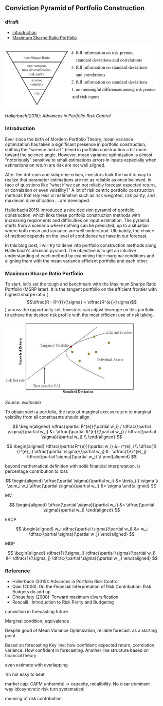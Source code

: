 #

## Conviction Pyramid of Portfolio Construction

### dfraft

- [Introduction](#introduction)
- [Maximum Sharpe Ratio Portfolio](#msrp)


![Image of Pyramid](https://raw.githubusercontent.com/SkyBlueRW/SkyBlueRW.github.io/main/_posts/asset/portfolio_pyramid.png)

*Hallerbach(2015): Advances in Portfolio Risk Control*

### Introduction <a name="introduction"></a>


Ever since the birth of Mordern Portfolio Theory, mean variance optimization has taken a significant presence in portfolio construction, shifting the "science and art" blend in portfolio construction a bit more toward the science angle. However, mean variance optimization is almost "notoriously" sensitive to small estimations errors in inputs especially when estimations on return are risk are not well aligned. 

After the dot-com and subprime crises, investors took the hard to way to realize that parameter estimations are not as reliable as once believed. In face of questions like "what if we can not reliably forecast expected return, or correlation or even volatility?" A lot of risk centric portfolio construction methods that rely less on estimation such as risk weighted, risk parity, and maximum diversification ... are developed. 

Hallerbach(2015) introduced a nice decision pyramid of portfolio construction, which links these portfolio construction methods with increasing requirments and difficulties on input estimation. The pyramid starts from a scenario where nothing can be predicted, up to a situation where both mean and variance are well understood. Ultimately, the choice of method depends on the level of confidence we have in our forecast.

In this blog post, I will try to delve into portfolio construction methods along Hallerbach's decision pyramid. The objective is to get an intuitive understanding of each method by examining their marginal conditions and aligning them with the mean variance efficient portfolio and each other.

### Maximum Sharpe Ratio Portfolio <a name="msrp"></a>

To start, let's set the tough and benchmark with the Maximum Sharpe Ratio Portfolio (MSRP later). It is the tangent portfolio on the efficient frontier with highest sharpe ratio ($$\dfrac{R - R^{f}}{\sigma} = \dfrac{R^{e}}{\sigma}$$) across the opportunity set. Investors can adjust leverage on this portfolio to acheve the desired risk profile with the most efficient use of risk taking. 

![Image of Tangency](https://raw.githubusercontent.com/SkyBlueRW/SkyBlueRW.github.io/main/_posts/asset/Tangency%20portfolio.jpg)

*Source: wikipedia*

To obtain such a portfolio, the ratio of marginal excess return to marginal volatility from all constituents should align. 

$$
\begin{aligned}
\dfrac{\partial R^{e}}{\partial w_i} / \dfrac{\partial \sigma}{\partial w_i} &= \dfrac{\partial R^{e}}{\partial w_j} / \dfrac{\partial \sigma}{\partial w_j} \\
\end{aligned}
$$


$$
\begin{aligned}
\dfrac{\partial R^{e}}{\partial w_i} &= r^{e}_i \\
\dfrac{1}{r^{e}_i} \dfrac{\partial \sigma}{\partial w_i} &= \dfrac{1}{r^{e}_j} \dfrac{\partial \sigma}{\partial w_j} \\
\end{aligned}
$$

beyond mathematical definition with solid financial interpretation. is percentage contribution to loss

$$
\begin{aligned}
\dfrac{\partial \sigma}{\partial w_i} &= \beta_{i} \sigma \\
\sum_i w_i \dfrac{\partial \sigma}{\partial w_i} &= \sigma
\end{aligned}
$$


MV

$$
\begin{aligned}
\dfrac{\partial \sigma}{\partial w_i} &= \dfrac{\partial \sigma}{\partial w_j}
\end{aligned}
$$


ERCP

$$
\begin{aligned}
w_i \dfrac{\partial \sigma}{\partial w_i} &= w_j \dfrac{\partial \sigma}{\partial w_j}
\end{aligned}
$$



MDP

$$
\begin{aligned}
\dfrac{1}{\sigma_i} \dfrac{\partial \sigma}{\partial w_i} &= \dfrac{1}{\sigma_j} \dfrac{\partial \sigma}{\partial w_j}
\end{aligned}
$$

### Reference
- Hallerbach (2015): Advances in Portfolio Risk Control
- Qian (2006): On the Financial Interpretation of Risk Contribution: Risk Budgets do add up
- Choueifaty (2008): Torward maximum diversification
- Roncalli : Introduction to Risk Parity and Budgeting




conviction in forecasting future

Marginal condition, equivalence

Despite good of Mean Variance Optimization, reliable forecast. as a starting point.

Based on forecasting
Key line: how confident: expected return, correlation, variance. How confident in forecasting.
Another line structure based on financial theory



even estimate with overlapping

1/n not easy to beat

market cap. 
CAPM unharmful -> capacity, recalibility. No clear dominant way 
idiosyncratic risk turn systematical


meaning of risk contribution

